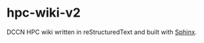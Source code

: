 # hpc-wiki-v2

DCCN HPC wiki written in reStructuredText and built with [Sphinx](http://www.sphinx-doc.org).
